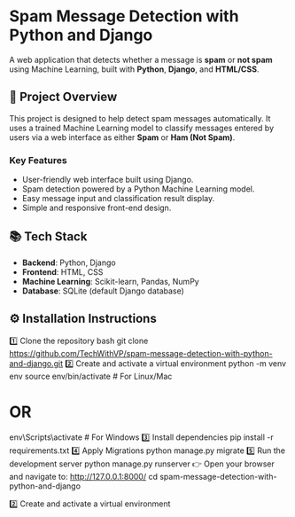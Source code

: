 # Spam Message Detection with Python and Django

A web application that detects whether a message is **spam** or **not spam** using Machine Learning, built with **Python**, **Django**, and **HTML/CSS**.

## 🚀 Project Overview

This project is designed to help detect spam messages automatically. It uses a trained Machine Learning model to classify messages entered by users via a web interface as either **Spam** or **Ham (Not Spam)**.

### Key Features
- User-friendly web interface built using Django.
- Spam detection powered by a Python Machine Learning model.
- Easy message input and classification result display.
- Simple and responsive front-end design.

## 📚 Tech Stack

- **Backend**: Python, Django
- **Frontend**: HTML, CSS
- **Machine Learning**: Scikit-learn, Pandas, NumPy
- **Database**: SQLite (default Django database)

## ⚙️ Installation Instructions
1️⃣ Clone the repository
bash
git clone https://github.com/TechWithVP/spam-message-detection-with-python-and-django.git
2️⃣ Create and activate a virtual environment
python -m venv env
source env/bin/activate  # For Linux/Mac
# OR
env\Scripts\activate  # For Windows
3️⃣ Install dependencies
pip install -r requirements.txt
4️⃣ Apply Migrations
python manage.py migrate
5️⃣ Run the development server
python manage.py runserver
👉 Open your browser and navigate to: http://127.0.0.1:8000/
cd spam-message-detection-with-python-and-django

2️⃣ Create and activate a virtual environment

